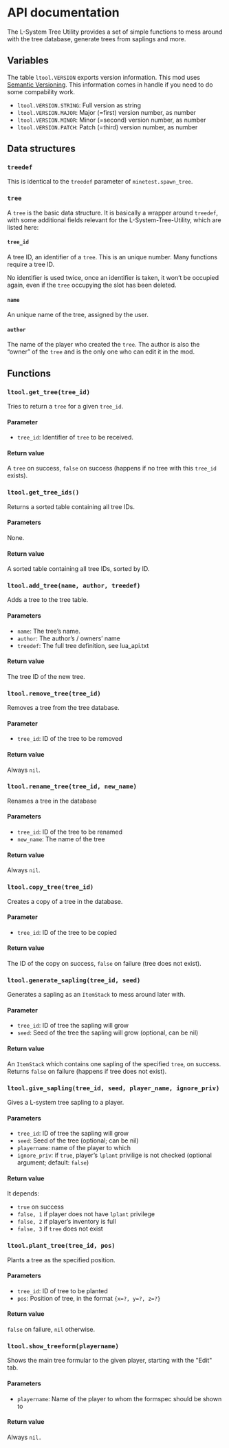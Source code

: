 # API documentation
The L-System Tree Utility provides a set of simple functions to mess around with the tree database, generate trees from saplings and more.


## Variables
The table `ltool.VERSION` exports version information. This mod uses [Semantic Versioning](http://semver.org/).
This information comes in handle if you need to do some compability work.

* `ltool.VERSION.STRING`: Full version as string
* `ltool.VERSION.MAJOR`: Major (=first) version number, as number
* `ltool.VERSION.MINOR`: Minor (=second) version number, as number
* `ltool.VERSION.PATCH`: Patch (=third) version number, as number

## Data structures
### `treedef`
This is identical to the `treedef` parameter of `minetest.spawn_tree`.

### `tree`
A `tree` is the basic data structure. It is basically a wrapper around `treedef`, with some additional fields relevant for the L-System-Tree-Utility, which are listed here:

#### `tree_id`
A tree ID, an identifier of a `tree`. This is an unique number. Many functions require a tree ID.

No identifier is used twice, once an identifier is taken, it won’t be occupied again, even if the `tree` occupying the slot has been deleted.

#### `name`
An unique name of the tree, assigned by the user.

#### `author`
The name of the player who created the `tree`. The author is also the “owner” of the `tree` and is the only one who can edit it in the mod.



## Functions
### `ltool.get_tree(tree_id)`
Tries to return a `tree` for a given `tree_id`.

#### Parameter
* `tree_id`: Identifier of `tree` to be received.

#### Return value
A `tree` on success, `false` on success (happens if no tree with this `tree_id` exists).



### `ltool.get_tree_ids()`
Returns a sorted table containing all tree IDs.

#### Parameters
None.

#### Return value
A sorted table containing all tree IDs, sorted by ID.



### `ltool.add_tree(name, author, treedef)`
Adds a tree to the tree table.

#### Parameters
* `name`: The tree’s name.
* `author`: The author’s / owners’ name
* `treedef`: The full tree definition, see lua_api.txt

#### Return value
The tree ID of the new tree.



### `ltool.remove_tree(tree_id)`
Removes a tree from the tree database.

#### Parameter
* `tree_id`: ID of the tree to be removed

#### Return value
Always `nil`.


### `ltool.rename_tree(tree_id, new_name)`
Renames a tree in the database

#### Parameters
* `tree_id`: ID of the tree to be renamed
* `new_name`: The name of the tree

#### Return value
Always `nil`.



### `ltool.copy_tree(tree_id)`
Creates a copy of a tree in the database.

#### Parameter
* `tree_id`: ID of the tree to be copied

#### Return value
The ID of the copy on success,
`false` on failure (tree does not exist).



### `ltool.generate_sapling(tree_id, seed)`
Generates a sapling as an `ItemStack` to mess around later with.

#### Parameter
* `tree_id`: ID of tree the sapling will grow
* `seed`: Seed of the tree the sapling will grow (optional, can be nil)
	
#### Return value
An `ItemStack` which contains one sapling of the specified `tree`, on success.
Returns `false` on failure (happens if tree does not exist).



### `ltool.give_sapling(tree_id, seed, player_name, ignore_priv)`
Gives a L-system tree sapling to a player.

#### Parameters
 * `tree_id`: ID of tree the sapling will grow
 * `seed`: Seed of the tree (optional; can be nil)
 * `playername`: name of the player to which
 * `ignore_priv`: if `true`, player’s `lplant` privilige is not checked (optional argument; default: `false`)

#### Return value
It depends:

* `true` on success
* `false, 1` if player does not have `lplant` privilege
* `false, 2` if player’s inventory is full
* `false, 3` if `tree` does not exist



### `ltool.plant_tree(tree_id, pos)`
Plants a tree as the specified position.

#### Parameters
* `tree_id`: ID of tree to be planted
* `pos`: Position of tree, in the format `{x=?, y=?, z=?}`

#### Return value
`false` on failure, `nil` otherwise.



### `ltool.show_treeform(playername)`
Shows the main tree formular to the given player, starting with the "Edit" tab.

#### Parameters
* `playername`: Name of the player to whom the formspec should be shown to

#### Return value
Always `nil.`
